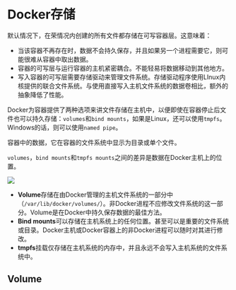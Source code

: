 # Docker存储

默认情况下，在荣情况内创建的所有文件都存储在可写容器层。这意味着：

- 当该容器不再存在时，数据不会持久保存，并且如果另一个进程需要它，则可能很难从容器中取出数据。
- 容器的可写层与运行容器的主机紧密耦合。不能轻易将数据移动到其他地方。
- 写入容器的可写层需要存储驱动来管理文件系统。存储驱动程序使用LInux内核提供的联合文件系统。与使用直接写入主机文件系统的数据卷相比，额外的抽象降低了性能。

Docker为容器提供了两种选项来讲文件存储在主机中，以便即使在容器停止后文件也可以持久存储：`volumes`和`bind mounts`，如果是Linux，还可以使用`tmpfs`。Windows的话，则可以使用`named pipe`。

容器中的数据，它在容器的文件系统中显示为目录或单个文件。

`volumes`，`bind mounts`和`tmpfs mounts`之间的差异是数据在Docker主机上的位置。

![](https://blog-image.nos-eastchina1.126.net/types-of-mounts.png)

- **Volume**存储在由Docker管理的主机文件系统的一部分中（`/var/lib/docker/volumes/`）。非Docker进程不应修改文件系统的这一部分。Volume是在Docker中持久保存数据的最佳方法。
- **Bind mounts**可以存储在主机系统上的任何位置。甚至可以是重要的文件系统或目录。Docker主机或Docker容器上的非Docker进程可以随时对其进行修改。
- **tmpfs**挂载仅存储在主机系统的内存中，并且永远不会写入主机系统的文件系统中。

## Volume